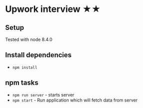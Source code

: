 # Upwork interview ★★

## Setup

Tested with node 8.4.0

## Install dependencies
* `npm install`


## npm tasks
* `npm run server` - starts server
* `npm start` - Run application which will fetch data from server

